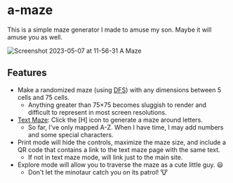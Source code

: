 # a-maze

This is a simple maze generator I made to amuse my son. Maybe it will amuse you as well.

![Screenshot 2023-05-07 at 11-56-31 A Maze](https://user-images.githubusercontent.com/23404711/236688536-49abf224-93e9-4e25-a565-c7817396f6ee.png)

## Features

- Make a randomized maze (using [DFS](https://en.wikipedia.org/wiki/Depth-first_search)) with any dimensions between 5 cells and 75 cells.
  - Anything greater than 75×75 becomes sluggish to render and difficult to represent in most screen resolutions.
- [Text Maze](https://nedredmond.github.io/a-maze/?text=text%0Amaze): Click the [H] icon to generate a maze around letters.
  - So far, I've only mapped A-Z. When I have time, I may add numbers and some special characters.
- Print mode will hide the controls, maximize the maze size, and include a QR code that contains a link to the text maze page with the same text.
  - If not in text maze mode, will link just to the main site.
- Explore mode will allow you to traverse the maze as a cute little guy. 😃
  - Don't let the minotaur catch you on its patrol! 🐮
